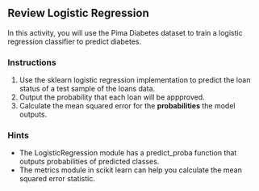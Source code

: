 ## Review Logistic Regression

In this activity, you will use the Pima Diabetes dataset to train a logistic regression classifier to predict diabetes.

### Instructions

1. Use the sklearn logistic regression implementation to predict the loan status of a test sample of the loans data. 
2. Output the probability that each loan will be appproved. 
3. Calculate the mean squared error for the **probabilities** the model outputs. 

### Hints

* The LogisticRegression module has a predict_proba function that outputs probabilities of predicted classes.
* The metrics module in scikit learn can help you calculate the mean squared error statistic. 
